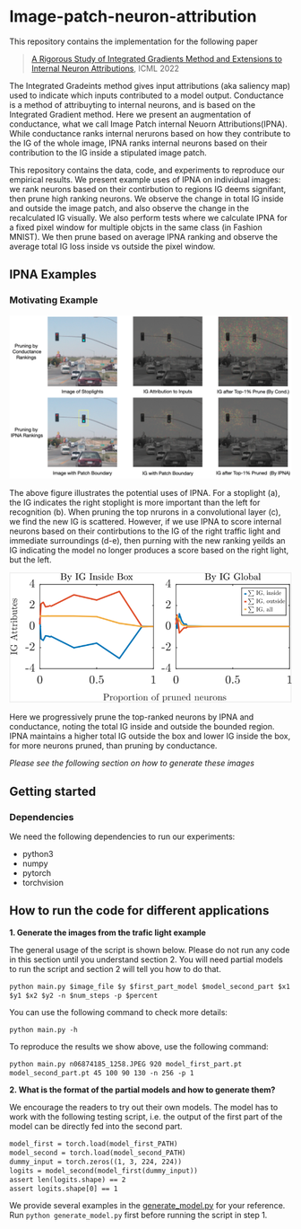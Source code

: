 # Image-patch-neuron-attribution

This repository contains the implementation for the following paper


> [A Rigorous Study of Integrated Gradients Method and Extensions to Internal
Neuron Attributions](https://proceedings.mlr.press/v162/lundstrom22a/lundstrom22a.pdf), ICML 2022

The Integrated Gradeints method gives input attributions (aka saliency map) used to indicate which inputs contributed to a model output. Conductance is a method of attribuyting to internal neurons, and is based on the Integrated Gradient method. Here we present an augmentation of conductance, what we call Image Patch internal Neuorn Attributions(IPNA). While conductance ranks internal nerurons based on how they contribute to the IG of the whole image, IPNA ranks internal neurons based on their contribution to the IG inside a stipulated image patch.


This repository contains the data, code, and experiments to reproduce our empirical results. We present example uses of IPNA on individual images: we rank neurons based on their contirbution to regions IG deems signifant, then prune high ranking neurons. We observe the change in total IG inside and outside the image patch, and also observe the change in the recalculated IG visually. We also perform tests where we calculate IPNA for a fixed pixel window for multiple objcts in the same class (in Fashion MNIST). We then prune based on average IPNA ranking and observe the average total IG loss inside vs outside the pixel window.


## IPNA Examples


### Motivating Example
![](images/traffic_light_example.png)
    
The above figure illustrates the potential uses of IPNA. For a stoplight (a), the IG indicates the right stoplight is more important than the left for recognition (b). When pruning the top nrurons in a convolutional layer (c), we find the new IG is scattered. However, if we use IPNA to score internal neurons based on their contirbutions to the IG of the right traffic light and immediate surroundings (d-e), then purning with the new ranking yeilds an IG indicating the model no longer produces a score based on the right light, but the left.

![](images/trafficlight_plot.png)

Here we progressively prune the top-ranked neurons by IPNA and conductance, noting the total IG inside and outside the bounded region. IPNA maintains a higher total IG outside the box and lower IG inside the box, for more neurons pruned, than pruning by conductance.
 
*Please see the following section on how to generate these images*

## Getting started



### Dependencies

We need the following dependencies to run our experiments:
* python3
* numpy
* pytorch
* torchvision

## How to run the code for different applications

**1. Generate the images from the trafic light example**

The general usage of the script is shown below. Please do not run any code in this section until you understand section 2. You will need partial models to run the script and section 2 will tell you how to do that. 
```
python main.py $image_file $y $first_part_model $model_second_part $x1 $y1 $x2 $y2 -n $num_steps -p $percent
```
You can use the following command to check more details:
```
python main.py -h
```
To reproduce the results we show above, use the following command:
```
python main.py n06874185_1258.JPEG 920 model_first_part.pt model_second_part.pt 45 100 90 130 -n 256 -p 1
```

**2. What is the format of the partial models and how to generate them?**

We encourage the readers to try out their own models. The model has to work with the following testing script, i.e. the output of the first part of the model can be directly fed into the second part.

```
model_first = torch.load(model_first_PATH)
model_second = torch.load(model_second_PATH)
dummy_input = torch.zeros((1, 3, 224, 224))
logits = model_second(model_first(dummy_input))
assert len(logits.shape) == 2
assert logits.shape[0] == 1
```

We provide several examples in the [generate_model.py](generate_model.py) for your reference. Run `python generate_model.py` first before running the script in step 1.

